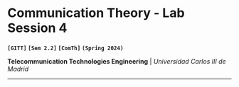 # Communication Theory - Lab Session 4
**`[GITT]` `[Sem 2.2]` `[ComTh]` `(Spring 2024)`**

**Telecommunication Technologies Engineering** | *Universidad Carlos III de Madrid*

---
